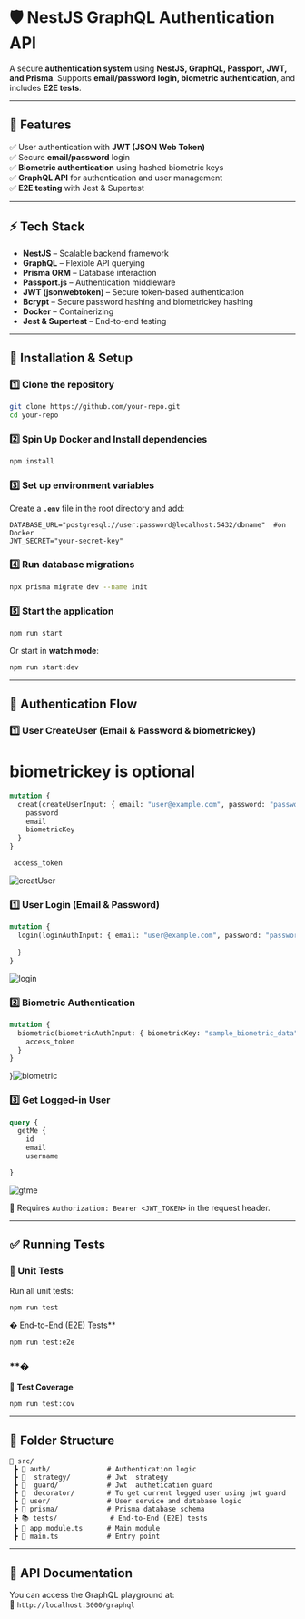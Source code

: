 # 🛡️ NestJS GraphQL Authentication API

A secure **authentication system** using **NestJS, GraphQL, Passport, JWT, and Prisma**. Supports **email/password login, biometric authentication**, and includes **E2E tests**.


---

## **📌 Features**

✅ User authentication with **JWT (JSON Web Token)**\
✅ Secure **email/password** login\
✅ **Biometric authentication** using hashed biometric keys\
✅ **GraphQL API** for authentication and user management\
✅ **E2E testing** with Jest & Supertest

---

## **⚡ Tech Stack**

- **NestJS** – Scalable backend framework
- **GraphQL** – Flexible API querying
- **Prisma ORM** – Database interaction
- **Passport.js** – Authentication middleware
- **JWT (jsonwebtoken)** – Secure token-based authentication
- **Bcrypt** – Secure password hashing and biometrickey hashing
- **Docker** – Containerizing
- **Jest & Supertest** – End-to-end testing

---

## **🚀 Installation & Setup**

### **1️⃣ Clone the repository**

```bash
git clone https://github.com/your-repo.git
cd your-repo
```

### **2️⃣ Spin Up Docker and Install dependencies**

```bash
npm install
```

### **3️⃣ Set up environment variables**

Create a **`.env`** file in the root directory and add:

```env
DATABASE_URL="postgresql://user:password@localhost:5432/dbname"  #on Docker
JWT_SECRET="your-secret-key"
```

### **4️⃣ Run database migrations**

```bash
npx prisma migrate dev --name init
```

### **5️⃣ Start the application**

```bash
npm run start
```

Or start in **watch mode**:

```bash
npm run start:dev
```

---

## **🔑 Authentication Flow**

### **1️⃣ User CreateUser (Email & Password & biometrickey)**   
 # biometrickey is optional 
```graphql
mutation {
  creat(createUserInput: { email: "user@example.com", password: "password" ,  biometrickey: "something"}) {   
    password
    email
    biometricKey
  }
}

 access_token
```
![creatUser](https://github.com/user-attachments/assets/36c29e7b-8de5-42fb-9dec-125e87a6d9be)



### **1️⃣ User Login (Email & Password)**

```graphql
mutation {
  login(loginAuthInput: { email: "user@example.com", password: "password" }) {
   
  }
}

```
![login](https://github.com/user-attachments/assets/f9abe10d-1ac5-4eaf-b169-413745c26b1d)


### **2️⃣ Biometric Authentication**

```graphql
mutation {
  biometric(biometricAuthInput: { biometricKey: "sample_biometric_data" }) {
    access_token
  }
}
```
  }![biometric](https://github.com/user-attachments/assets/5ddba17f-0fee-42b4-9a07-dfe60902f365)

### **3️⃣ Get Logged-in User**

```graphql
query {
  getMe {
    id
    email
    username

}
```
![gtme](https://github.com/user-attachments/assets/12ed6693-755b-4e6e-a0b7-f865b0c0c909)

🔹 Requires `Authorization: Bearer <JWT_TOKEN>` in the request header.

---

## **✅ Running Tests**

### **🧚 Unit Tests**

Run all unit tests:

```bash
npm run test
```

� End-to-End (E2E) Tests**

```bash
npm run test:e2e
```
### **�

🔹 **Test Coverage**

```bash
npm run test:cov
```

---

## **📌 Folder Structure**

```
📂 src/
 ┣ 📂 auth/              # Authentication logic
 ┣ 📂  strategy/         # Jwt  strategy
 ┣ 📂  guard/            # Jwt  authetication guard
 ┣ 📂  decorator/        # To get current logged user using jwt guard
 ┣ 📂 user/              # User service and database logic
 ┣ 📂 prisma/            # Prisma database schema
 ┣ 📚 tests/             # End-to-End (E2E) tests
 ┣ 📝 app.module.ts      # Main module
 ┣ 📝 main.ts            # Entry point
```

---

## **📌 API Documentation**

You can access the GraphQL playground at:\
📍 `http://localhost:3000/graphql`
